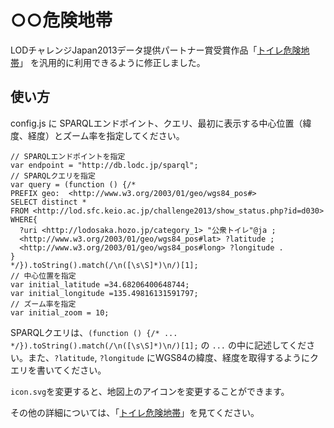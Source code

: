 # ○○危険地帯

LODチャレンジJapan2013データ提供パートナー賞受賞作品「[トイレ危険地帯](https://github.com/y4ashida/toilet)」
を汎用的に利用できるように修正しました。

## 使い方

config.js に SPARQLエンドポイント、クエリ、最初に表示する中心位置（緯度、経度）とズーム率を指定してください。

    // SPARQLエンドポイントを指定
    var endpoint = "http://db.lodc.jp/sparql";
    // SPARQLクエリを指定
    var query = (function () {/*
    PREFIX geo:  <http://www.w3.org/2003/01/geo/wgs84_pos#>
    SELECT distinct *
    FROM <http://lod.sfc.keio.ac.jp/challenge2013/show_status.php?id=d030>
    WHERE{
      ?uri <http://lodosaka.hozo.jp/category_1> "公衆トイレ"@ja ;
      <http://www.w3.org/2003/01/geo/wgs84_pos#lat> ?latitude ;
      <http://www.w3.org/2003/01/geo/wgs84_pos#long> ?longitude .
    }
    */}).toString().match(/\n([\s\S]*)\n/)[1];
    // 中心位置を指定
    var initial_latitude =34.68206400648744;
    var initial_longitude =135.49816131591797;
    // ズーム率を指定
    var initial_zoom = 10;

SPARQLクエリは、`(function () {/* ... */}).toString().match(/\n([\s\S]*)\n/)[1];` の `...` の中に記述してください。また、`?latitude`, `?longitude` にWGS84の緯度、経度を取得するようにクエリを書いてください。

`icon.svg`を変更すると、地図上のアイコンを変更することができます。

その他の詳細については、「[トイレ危険地帯](https://github.com/y4ashida/toilet)」を見てください。
